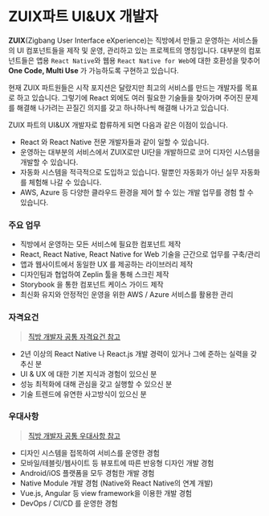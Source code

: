 # ZUIX파트 UI&UX 개발자

**ZUIX**(Zigbang User Interface eXperience)는 직방에서 만들고 운영하는 서비스들의 UI 컴포넌트들을 제작 및 운영, 관리하고 있는 프로젝트의 명칭입니다. 대부분의 컴포넌트들은 앱용 `React Native`와 웹용 `React Native for Web`에 대한 호환성을 맞추어 **One Code, Multi Use** 가 가능하도록 구현하고 있습니다.

현재 ZUIX 파트원들은 시작 포지션은 달랐지만 최고의 서비스를 만드는 개발자를 목표로 하고 있습니다. 그렇기에 React 외에도 여러 필요한 기술들을 찾아가며 주어진 문제를 해결해 나가려는 끈질긴 의지를 갖고 하나하나씩 해결해 나가고 있습니다.

ZUIX 파트의 UI&UX 개발자로 합류하게 되면 다음과 같은 이점이 있습니다.

* React 와 React Native 전문 개발자들과 같이 일할 수 있습니다.
* 운영하는 대부분의 서비스에서 ZUIX로만 UI단을 개발하므로 코어 디자인 시스템을 개발할 수 있습니다.
* 자동화 시스템을 적극적으로 도입하고 있습니다. 말뿐인 자동화가 아닌 실무 자동화를 체험해 나갈 수 있습니다.
* AWS, Azure 등 다양한 클라우드 환경을 제어 할 수 있는 개발 업무를 경험 할 수 있습니다.

### 주요 업무

* 직방에서 운영하는 모든 서비스에 필요한 컴포넌트 제작
* React, React Native, React Native for Web 기술을 근간으로 업무를 구축/관리
* 앱과 웹사이트에서 동일한 UX 를 제공하는 라이브러리 제작
* 디자인팀과 협업하여 Zeplin 툴을 통해 스크린 제작
* Storybook 을 통한 컴포넌트 케이스 가이드 제작
* 최신화 유지와 안정적인 운영을 위한 AWS / Azure 서비스를 활용한 관리

### 자격요건

> [직방 개발자 공통 자격요건 참고](https://github.com/zigbang/recruit#%EC%9E%90%EA%B2%A9%EC%9A%94%EA%B1%B4)

* 2년 이상의 React Native 나 React.js 개발 경력이 있거나 그에 준하는 실력을 갖추신 분
* UI & UX 에 대한 기본 지식과 경험이 있으신 분
* 성능 최적화에 대해 관심을 갖고 실행할 수 있으신 분
* 기술 트렌드에 유연한 사고방식이 있으신 분

### 우대사항

> [직방 개발자 공통 우대사항 참고](https://github.com/zigbang/recruit#%EC%9A%B0%EB%8C%80%EC%82%AC%ED%95%AD)

* 디자인 시스템을 접목하여 서비스를 운영한 경험
* 모바일/테블릿/웹사이트 등 뷰포트에 따른 반응형 디자인 개발 경험
* Android/iOS 플랫폼을 모두 경험한 개발 경험
* Native Module 개발 경험 (Native와 React Native의 연계 개발)
* Vue.js, Angular 등 view framework을 이용한 개발 경험
* DevOps / CI/CD 를 운영한 경험
